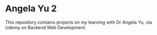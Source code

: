 # Angela Yu 2

This repository contains projects on my learning with Dr Angela Yu, via Udemy on Backend Web Development.
